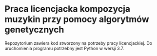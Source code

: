 # Praca licencjacka kompozycja muzykin przy pomocy algorytmów genetycznych

Repozytorium zawiera kod stworzony na potrzeby pracy licencjackiej. Do uruchomienia programu potrzebny jest Python w wersji 3.7.
